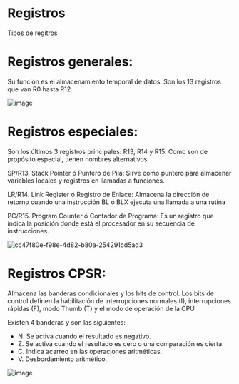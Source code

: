    # Registros

Tipos de regitros

   # Registros generales: 
Su función es el almacenamiento temporal de datos. Son los 13 registros que van R0 hasta R12

![image](https://user-images.githubusercontent.com/99301599/166501086-0c7ec7f4-1085-46bc-8b61-66e26ca7dbf7.png)


   # Registros especiales: 
Son los últimos 3 registros principales: R13, R14 y R15. Como son de propósito especial, tienen nombres alternativos

SP/R13. Stack Pointer ó Puntero de Pila: Sirve como puntero para almacenar variables locales y registros en llamadas a funciones.

LR/R14. Link Register ó Registro de Enlace: Almacena la dirección de retorno cuando una instrucción BL ó BLX ejecuta una llamada a una rutina

PC/R15. Program Counter ó Contador de Programa: Es un registro que indica la posición donde está el procesador en su secuencia de instrucciones.

![cc47f80e-f98e-4d82-b80a-254291cd5ad3](https://user-images.githubusercontent.com/99301599/166501032-58332c6e-b2a1-4fb6-9fe9-d47cde0f1a43.png)

   # Registros CPSR: 
Almacena las banderas condicionales y los bits de control. Los bits de control definen la habilitación de interrupciones normales (I), interrupciones rápidas (F), modo Thumb (T) y el modo de operación de la CPU

Existen 4 banderas y son las siguientes:
- N. Se activa cuando el resultado es negativo.
- Z. Se activa cuando el resultado es cero o una comparación es cierta.
- C. Indica acarreo en las operaciones aritméticas.
- V. Desbordamiento aritmético.

![image](https://user-images.githubusercontent.com/99301599/166501357-789bb8df-6c11-4ab4-9dbc-f50564dd2b66.png)



